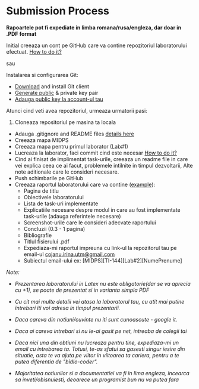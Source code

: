 # Submission Process

**Rapoartele pot fi expediate in limba romana/rusa/engleza, dar doar in .PDF format**

Initial creeaza un cont pe GitHub care va contine repozitoriul laboratorului efectuat. 
[How to do it?](http://git-scm.com/documentation)

sau

Instalarea si configurarea Git:
   * [Download](http://git-scm.com/) and install Git client
   * [Generate public](https://help.github.com/articles/generating-ssh-keys) & private key pair
   * [Adauga public key la account-ul tau](http://www.wikihow.com/Add-SSH-Public-Keys-on-GitHub)

Atunci cind veti avea repozitoriul, urmeaza urmatorii pasi:

1. Cloneaza repositoriul pe masina ta locala
* Adauga .gitignore and README files [details here](http://git-scm.com/book/en/v2/Git-Basics-Recording-Changes-to-the-Repository#Ignoring-Files)
* Creeaza mapa MIDPS
* Creeaza mapa pentru primul laborator (Lab#1)
* Lucreaza la laborator, faci commit cind este necesar [How to do it?](https://help.github.com/articles/adding-a-file-to-a-repository-from-the-command-line/)
* Cind ai finisat de implimentat task-urile, creeaza un readme file in care vei explica ceea ce ai facut, problemele intilnite in timpul dezvoltarii,
Alte note aditionale care le consideri necesare.
* Push schimbarile pe GitHub
* Creeaza raportul laboratorului care va contine ([example](https://github.com/TUM-FAF/WP2/tree/master/TEX%20template)):
  * Pagina de titlu
  * Obiectivele laboratorului
  * Lista de task-uri implementate
  * Explicatiile necesare despre modul in care au fost implementate task-urile (adauga referintele necesare)
  * Screenshot-urile care le consideri adecvate raportului
  * Concluzii (0.3 - 1 pagina)
  * Bibliografie 
  * Titlul fisierului .pdf 
  * Expediaza-mi raportul impreuna cu link-ul la repozitorul tau pe email-ul cojanu.irina.utm@gmail.com 
  * Subiectul email-ului ex: [MIDPS][TI-144][Lab#2][NumePrenume]

_Note:_
  * _Prezentarea laboratorului in Latex nu este obligatorie(dar se va aprecia cu +1), se poate de prezentat si in varianta simpla PDF_
  
  * _Cu cit mai multe detalii vei atasa la laboratorul tau, cu atit mai putine intrebari iti voi adresa in timpul prezentarii._

  * _Daca careva din notiuni/cuvinte nu iti sunt cunoascute - google it._

  * _Daca ai careva intrebari si nu le-ai gasit pe net, intreaba de colegii tai_

  * _Daca nici una din obtiuni nu lucreaza pentru tine, expediaza-mi un email cu intrebarea ta. Totusi, te-as sfatui sa gasesti singur iesire din situatie,
  asta te va ajuta pe viitor in viitoarea ta cariera, pentru a te putea diferentia de "bîdlo-coder"._
  
  * _Majoritatea notiunilor si a documentatiei va fi in lima engleza, incearca sa inveti/obisnuiesti, deoarece un programist bun nu va putea fara_

